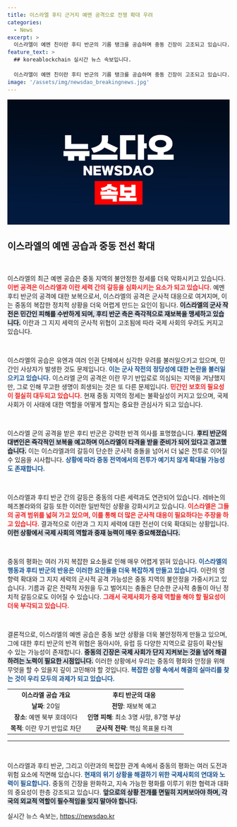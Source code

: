 ```yaml
---
title: 이스라엘 후티 근거지 예멘 공격으로 전쟁 확대 우려
categories:
  - News
excerpt: >
  이스라엘이 예멘 친이란 후티 반군의 기름 탱크를 공습하며 중동 긴장이 고조되고 있습니다. 가자전쟁 후 처음으로 본토 공격을 감행한 이스라엘은 반격 가능성을 경고했습니다. 긴박한 상황 속에서 전선이 확대되고 있으며, 전 세계의 이목이 집중되고 있습니다.
feature_text: >
  ## koreablockchain 실시간 뉴스 속보입니다.

  이스라엘이 예멘 친이란 후티 반군의 기름 탱크를 공습하며 중동 긴장이 고조되고 있습니다. 가자전쟁 후 처음으로 본토 공격을 감행한 이스라엘은 반격 가능성을 경고했습니다. 긴박한 상황 속에서 전선이 확대되고 있으며, 전 세계의 이목이 집중되고 있습니다.
image: '/assets/img/newsdao_breakingnews.jpg'
---
```


<p><img src="/assets/img/newsdao_breakingnews.jpg" alt="koreablockchain 속보" /></p>

<h2 data-ke-size="size26">이스라엘의 예멘 공습과 중동 전선 확대</h2>

<p data-ke-size="size16">&nbsp;</p>

<p>이스라엘의 최근 예멘 공습은 중동 지역의 불안정한 정세를 더욱 악화시키고 있습니다. <b><span style="color: #ee2323;">이번 공격은 이스라엘과 이란 세력 간의 갈등을 심화시키는 요소가 되고 있습니다.</span></b> 예멘 후티 반군의 공격에 대한 보복으로서, 이스라엘의 공격은 군사적 대응으로 여겨지며, 이는 중동의 복잡한 정치적 상황을 더욱 어렵게 만드는 요인이 됩니다. <b><span style="background-color: #21538527;">이스라엘의 군사 작전은 민간인 피해를 수반하게 되며, 후티 반군 측은 즉각적으로 재보복을 맹세하고 있습니다.</span></b> 이란과 그 지지 세력의 군사적 위협이 고조됨에 따라 국제 사회의 우려도 커지고 있습니다. </p>

<p data-ke-size="size16">&nbsp;</p>

<p>이스라엘의 공습은 유엔과 여러 인권 단체에서 심각한 우려를 불러일으키고 있으며, 민간인 사상자가 발생한 것도 문제입니다. <b><span style="color: #1a5490;">이는 군사 작전의 정당성에 대한 논란을 불러일으키고 있습니다.</span></b> 이스라엘 군의 공격은 이란 무기 반입로로 의심되는 지역을 겨냥했지만, 그로 인해 무고한 생명이 희생되는 것은 또 다른 문제입니다. <b><span style="color: #ee2323;">민간인 보호의 필요성이 절실히 대두되고 있습니다.</span></b> 현재 중동 지역의 정세는 불확실성이 커지고 있으며, 국제 사회가 이 사태에 대한 역할을 어떻게 할지는 중요한 관심사가 되고 있습니다.</p>

<p data-ke-size="size16">&nbsp;</p>

<p>이스라엘 군의 공격을 받은 후티 반군은 강력한 반격 의사를 표명했습니다. <b><span style="background-color: #21538527;">후티 반군의 대변인은 즉각적인 보복을 예고하며 이스라엘이 타격을 받을 준비가 되어 있다고 경고했습니다.</span></b> 이는 이스라엘과의 갈등이 단순한 군사적 충돌을 넘어서 더 넓은 전투로 이어질 수 있음을 시사합니다. <b><span style="color: #1a5490;">상황에 따라 중동 전역에서의 전투가 예기치 않게 확대될 가능성도 존재합니다.</span></b> </p>

<p data-ke-size="size16">&nbsp;</p>

<p>이스라엘과 후티 반군 간의 갈등은 중동의 다른 세력과도 연관되어 있습니다. 레바논의 헤즈볼라와의 갈등 또한 이러한 일반적인 상황을 강화시키고 있습니다. <b><span style="color: #ee2323;">이스라엘은 그들의 공격 범위를 넓혀 가고 있으며, 이를 통해 더 많은 군사적 대응이 필요하다는 주장을 하고 있습니다.</span></b> 결과적으로 이란과 그 지지 세력에 대한 전선이 더욱 확대되는 상황입니다. <b><span style="background-color: #21538527;">이런 상황에서 국제 사회의 역할과 중재 능력이 매우 중요해졌습니다.</span></b></p>

<p data-ke-size="size16">&nbsp;</p>

<p>중동의 평화는 여러 가지 복잡한 요소들로 인해 매우 어렵게 얽혀 있습니다. <b><span style="color: #1a5490;">이스라엘의 행동과 후티 반군의 반응은 이러한 요인들을 더욱 복잡하게 만들고 있습니다.</span></b> 이란의 영향력 확대와 그 지지 세력의 군사적 공격 가능성은 중동 지역의 불안정을 가중시키고 있습니다. 기름과 같은 전략적 자원을 두고 벌어지는 충돌은 단순한 군사적 충돌이 아닌 정치적 갈등으로도 이어질 수 있습니다. <b><span style="color: #ee2323;">그래서 국제사회가 중재 역할을 해야 할 필요성이 더욱 부각되고 있습니다.</span></b></p>

<p data-ke-size="size16">&nbsp;</p>

<p>결론적으로, 이스라엘의 예멘 공습은 중동 보안 상황을 더욱 불안정하게 만들고 있으며, 그에 대한 후티 반군의 반격 위협은 동아시아, 유럽 등 다양한 지역으로 갈등이 확산될 수 있는 가능성이 존재합니다. <b><span style="background-color: #21538527;">중동의 긴장은 국제 사회가 단지 지켜보는 것을 넘어 해결하려는 노력이 필요한 시점입니다.</span></b> 이러한 상황에서 우리는 중동의 평화와 안정을 위해 무엇을 할 수 있을지 깊이 고민해야 할 것입니다. <b><span style="color: #1a5490;">복잡한 상황 속에서 해결의 실마리를 찾는 것이 우리 모두의 과제가 되고 있습니다.</span></b></p>

<table>
<tr>
<td style="text-align: center; height: 17px;"><b>이스라엘 공습 개요</b></td>
<td style="text-align: center; height: 17px;"><b>후티 반군의 대응</b></td>
</tr>
<tr>
<td style="text-align: center; height: 17px;"><b>날짜</b>: 20일</td>
<td style="text-align: center; height: 17px;"><b>전망</b>: 재보복 예고</td>
</tr>
<tr>
<td style="text-align: center; height: 17px;"><b>장소</b>: 예멘 북부 호데이다</td>
<td style="text-align: center; height: 17px;"><b>인명 피해</b>: 최소 3명 사망, 87명 부상</td>
</tr>
<tr>
<td style="text-align: center; height: 17px;"><b>목적</b>: 이란 무기 반입로 차단</td>
<td style="text-align: center; height: 17px;"><b>군사적 전략</b>: 핵심 목표물 타격</td>
</tr>
</table>

<hr>

<p data-ke-size="size16">&nbsp;</p>

<p>이스라엘과 후티 반군, 그리고 이란과의 복잡한 관계 속에서 중동의 평화는 여러 도전과 위험 요소에 직면해 있습니다. <b><span style="color: #1a5490;">현재의 위기 상황을 해결하기 위한 국제사회의 연대와 노력이 필요합니다.</span></b> 중동의 긴장을 완화하고, 지속 가능한 평화를 이루기 위한 협력과 대화의 중요성이 한층 강조되고 있습니다. <b><span style="background-color: #21538527;">앞으로의 상황 전개를 면밀히 지켜보아야 하며, 각국의 외교적 역할이 필수적임을 잊지 말아야 합니다.</span></b></p>
실시간 뉴스 속보는, <a href="https://newsdao.kr" rel="dofollow">https://newsdao.kr</a>


